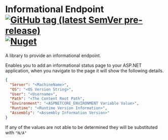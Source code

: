 # Informational Endpoint [![GitHub tag (latest SemVer pre-release)](https://img.shields.io/github/v/tag/deathchurch/informationalendpoint?include_prereleases)](https://github.com/deathchurch/InformationalEndpoint/releases/tag/v0.0.3-pre) [![Nuget](https://img.shields.io/nuget/v/InformationalEndpoint?style=plastic)](https://www.nuget.org/packages/InformationalEndpoint)

A library to provide an informational endpoint.

Enables you to add an informational status page to your ASP.NET application, when you navigate to the page it will show the following details.

```json
{
  "Server": "<MachineName>",
  "OS": "<OS Version String>",
  "User": "<Username>",
  "Path": "<The Content Root Path",
  "Environment": "<ASPNETCORE_ENVIRONMENT Variable Value>",
  "Runtime": "<Runtime Version Information>",
  "Assembly": "<Assembly Information Version>"
}
```
If any of the values are not able to be determined they will be substituted with ```"N/A"```
